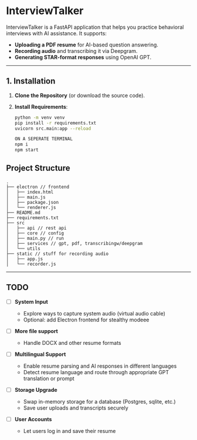 # InterviewTalker

InterviewTalker is a FastAPI application that helps you practice behavioral interviews with AI assistance. It supports:
- **Uploading a PDF resume** for AI-based question answering.
- **Recording audio** and transcribing it via Deepgram.
- **Generating STAR-format responses** using OpenAI GPT.

---

## 1. Installation

1. **Clone the Repository** (or download the source code).
2. **Install Requirements**:

   ```bash
   python -m venv venv
   pip install -r requirements.txt
   uvicorn src.main:app --reload

   ON A SEPERATE TERMINAL
   npm i
   npm start


## Project Structure
```
.
├── electron // frontend
│   ├── index.html
│   ├── main.js
│   ├── package.json
│   └── renderer.js
├── README.md
├── requirements.txt
├── src
│   ├── api // rest api
│   ├── core // config
│   ├── main.py // run
│   ├── services // gpt, pdf, transcribingw/deepgram
│   └── utils
├── static // stuff for recording audio
│   ├── app.js
│   └── recorder.js
```

---

## TODO

- [ ] **System Input**
  - Explore ways to capture system audio (virtual audio cable)
  - Optional: add Electron frontend for stealthy modeee

- [ ] **More file support**
  - Handle DOCX and other resume formats

- [ ] **Multilingual Support**
  - Enable resume parsing and AI responses in different languages
  - Detect resume language and route through appropriate GPT translation or prompt

- [ ] **Storage Upgrade**
  - Swap in-memory storage for a database (Postgres, sqlite, etc.)
  - Save user uploads and transcripts securely

- [ ] **User Accounts**
  - Let users log in and save their resume

